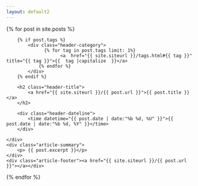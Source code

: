 ```yaml
---
layout: default2
---
```



  {% for post in site.posts  %}
<div class="row">
<div class="col-xs-12 col-md-offset-2 col-md-8">

<article class="article">
    <div class="article-header">

        {% if post.tags %}
            <div class="header-category">
                  {% for tag in post.tags limit: 1%}
                        <a  href="{{ site.siteurl }}/tags.html#{{ tag }}" title="{{ tag }}">{{  tag |capitalize  }}</a>                 
                {% endfor %}
            </div>
        {% endif %}

        <h2 class="header-title">
            <a href="{{ site.siteurl }}/{{ post.url }}">{{ post.title }}</a>
        </h2>

        <div class="header-dateline">
            <time datetime="{{ post.date | date:"%b %d, %U" }}">{{ post.date | date:"%b %d, %Y" }}</time>
        </div>

    </div>
    <div class="article-summary">
        <p> {{ post.excerpt }}</p>
    </div>
    <div class="article-footer"><a href="{{ site.siteurl }}/{{ post.url }}"></a></div>
</article>

</div>
</div>

{% endfor %}
